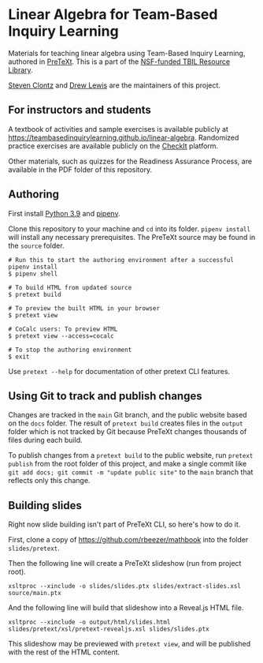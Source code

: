 # Linear Algebra for Team-Based Inquiry Learning

Materials for teaching linear algebra using
Team-Based Inquiry Learning, authored in
[PreTeXt](https://pretextbook.org/). This is a part of the
[NSF-funded TBIL Resource Library](https://sites.google.com/southalabama.edu/tbil).

[Steven Clontz](https://clontz.org) and
[Drew Lewis](https://twitter.com/siwelwerd) are the maintainers
of this project.

## For instructors and students

A textbook of activities and sample exercises is available publicly at
<https://teambasedinquirylearning.github.io/linear-algebra>.
Randomized practice exercises are available publicly on the
[CheckIt](https://checkit.clontz.org/#/banks/tbil-la) platform.

Other materials, such as quizzes for the Readiness Assurance Process,
are available in the PDF folder of this repository.

## Authoring

First install [Python 3.9](https://www.python.org/) and [pipenv](https://github.com/pypa/pipenv).

Clone this repository to your machine and `cd` into its folder.
`pipenv install` will install any necessary prerequisites.
The PreTeXt source may be found in the `source` folder.

```
# Run this to start the authoring environment after a successful pipenv install
$ pipenv shell

# To build HTML from updated source
$ pretext build

# To preview the built HTML in your browser
$ pretext view

# CoCalc users: To preview HTML
$ pretext view --access=cocalc

# To stop the authoring environment
$ exit
```

Use `pretext --help` for documentation of other pretext CLI features.

## Using Git to track and publish changes

Changes are tracked in the `main` Git branch, and the public website
based on the `docs` folder. The result of `pretext build` creates
files in the `output` folder which is not tracked by Git because PreTeXt
changes thousands of files during each build.

To publish changes from a `pretext build` to the public website,
run `pretext publish` from the root folder of this project,
and make a single commit like `git add docs; git commit -m "update public site"`
to the `main` branch that reflects only this change.

## Building slides

Right now slide building isn't part of PreTeXt CLI, so here's how to do it.

First, clone a copy of https://github.com/rbeezer/mathbook into the folder `slides/pretext`.

Then the following line will create a PreTeXt slideshow (run from project root).

```
xsltproc --xinclude -o slides/slides.ptx slides/extract-slides.xsl source/main.ptx
```

And the following line will build that slideshow into a Reveal.js HTML file.

```
xsltproc --xinclude -o output/html/slides.html slides/pretext/xsl/pretext-revealjs.xsl slides/slides.ptx
```

This slideshow may be previewed with `pretext view`, and will be published with
the rest of the HTML content.
